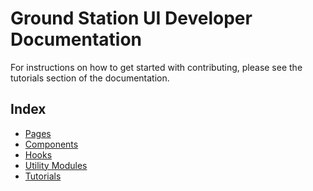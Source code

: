 # Ground Station UI Developer Documentation

For instructions on how to get started with contributing, please see the tutorials section of the documentation.

## Index

- [Pages](./pages/Pages.md)
- [Components]()
- [Hooks](./hooks/Hooks.md)
- [Utility Modules]()
- [Tutorials](./dev/tutorials/Tutorials.md)
